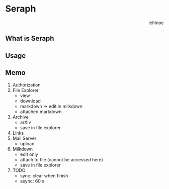 # Seraph

<p align="right"> Ichinoe </p>

## What is Seraph

## Usage

## Memo

1. Authorization
2. File Explorer
    - view
    - download
    - markdown -> edit in milkdown
    - attached markdown
3. Archive
    - arXiv
    - save in file explorer
4. Links
5. Mail Server
    - upload 
6. Milkdown
    - edit only
    - attach to file (cannot be accessed here)
    - save in file explorer
7. TODO
    - sync: clear when finish
    - async: 60 s
